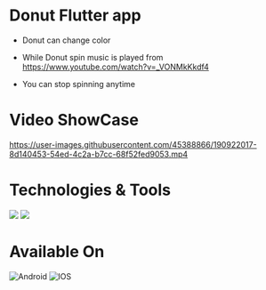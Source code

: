 # Donut Flutter app

 * Donut can change color
 
 * While Donut spin music is played from https://www.youtube.com/watch?v=_VONMkKkdf4

 * You can stop spinning anytime 

# Video ShowCase

https://user-images.githubusercontent.com/45388866/190922017-8d140453-54ed-4c2a-b7cc-68f52fed9053.mp4

# Technologies & Tools

![](https://img.shields.io/badge/Code-Flutter-blue)  ![](https://img.shields.io/badge/UI-FlutterUI-orange) 

# Available On

![Android](https://img.shields.io/badge/Android-3DDC84?style=for-the-badge&logo=android&logoColor=white)
![IOS](https://img.shields.io/badge/iOS-000000?style=for-the-badge&logo=ios&logoColor=white)
